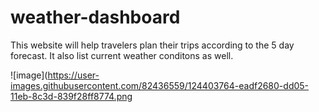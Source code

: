 # weather-dashboard

This website will help travelers plan their trips according to the 5 day forecast. It also list current weather conditons as well.

![image](https://user-images.githubusercontent.com/82436559/124403764-eadf2680-dd05-11eb-8c3d-839f28ff8774.png
